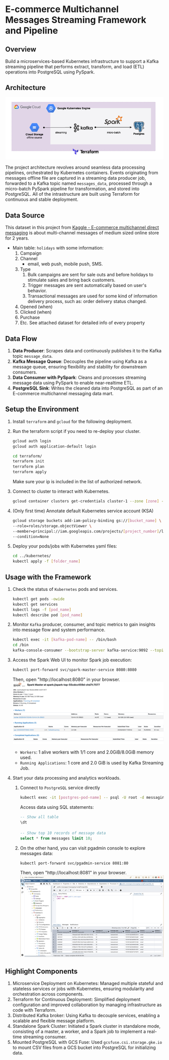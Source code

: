# E-commerce Multichannel Messages Streaming Framework and Pipeline

## Overview
Build a microservices-based Kubernetes infrastructure to support a Kafka streaming pipeline that performs extract, transform, and load (ETL) operations into PostgreSQL using PySpark.  

## Architecture
![Message_Streaning_Pipeline](images/Architecture_Message_Streaming_Pipeline.png)

The project architecture revolves around seamless data processing pipelines, orchestrated by Kubernetes containers. Events originating from messages offline file are captured in a streaming data producer job, forwarded to a Kafka topic named `messages_data`, processed through a micro-batch PySpark pipeline for transformation, and stored into PostgreSQL. All of the intrastructure are built using Terraform for continuous and stable deployment.

## Data Source
This dataset in this project from [Kaggle - E-commerce multichannel direct messaging](https://www.kaggle.com/datasets/mkechinov/direct-messaging) is about multi-channel messages of medium sized online store for 2 years.
- Main table: `holidays` with some information:
    1. Campaign
    2. Channel
        - email, web push, mobile push, SMS.
    3. Type
        1. Bulk campaigns are sent for sale outs and before holidays to stimulate sales and bring back customers.
        2. Trigger messages are sent automatically based on user's behavior. 
        3. Transactional messages are used for some kind of information delivery process, such as: order delivery status changed.
    4. Opened (when)
    5. Clicked (when)
    6. Purchase
    7. Etc. See attached dataset for detailed info of every property    

## Data Flow 
1. **Data Producer**: Scrapes data and continuously publishes it to the Kafka topic `message_data`.
2. **Kafka Message Queue**: Decouples the pipeline using Kafka as a message queue, ensuring flexibility and stability for downstream consumers.
3. **Data Consumer with PySpark**: Cleans and processes streaming message data using PySpark to enable near-realtime ETL.
4. **PostgreSQL Sink**: Writes the cleaned data into PostgreSQL as part of an E-commerce multichannel messaging data mart.


## Setup the Environment
1. Install `terraform` and `gcloud` for the following deployment.

2. Run the terraform script if you need to re-deploy your cluster.
    ```bash
    gcloud auth login
    gcloud auth application-default login
    ```
    ```bash
    cd terraform/
    terraform init
    terraform plan
    terraform apply
    ```
    Make sure your ip is included in the list of authorized network.

3. Connect to cluster to interact with Kubernetes.
    ```bash
    gcloud container clusters get-credentials cluster-1 --zone [zone] --project [project_id]
    ```

4. (Only first time) Annotate default Kubernetes service account (KSA)
    ```bash
    gcloud storage buckets add-iam-policy-binding gs://[bucket_name] \
    --role=roles/storage.objectViewer \
    --member=principal://iam.googleapis.com/projects/[project_number]/locations/global/workloadIdentityPools/[project_id].svc.id.goog/subject/ns/default/sa/default \
    --condition=None
    ```

5. Deploy your pods/jobs with Kubernetes yaml files:
    ```bash
    cd ../kubernetes/
    kubectl apply -f [folder_name]
    ```

## Usage with the Framework
1. Check the status of `Kubernetes` pods and services.
    ```bash
    kubectl get pods -owide
    kubectl get services 
    kubectl logs -f [pod_name]
    kubectl describe pod [pod_name]
    ```

2. Monitor `Kafka` producer, consumer, and topic metrics to gain insights into message flow and system performance.
    ```bash
    kubectl exec -it [kafka-pod-name] -- /bin/bash
    cd /bin
    kafka-console-consumer --bootstrap-server kafka-service:9092 --topic message_data --from-beginning
    ```

3. Access the Spark Web UI to monitor Spark job execution:
    ```bash
    kubectl port-forward svc/spark-master-service 8080:8080
    ```
    Then, open "http://localhost:8080" in your browser.
    ![spark-web-UI](images/spark-web-UI.png)
    - `Workers`: 1 alive workers with 1/1 core and 2.0GiB/8.0GiB memory used.
    - `Running Applications`: 1 core and 2.0 GiB is used by Kafka Streaming Job.

4.  Start your data processing and analytics workloads.
    1. Connect to `PostgreSQL` service directly
        ```bash
        kubectl exec -it [postgres-pod-name] -- psql -U root -d messaging
        ```
        Access data using SQL statements:
        ```sql
        -- Show all table
        \dt 

        -- Show top 10 records of message data
        select * from messages limit 10;
        ```
    2. On the other hand, you can visit pgadmin console to explore messages data:
        ```bash
        kubectl port-forward svc/pgadmin-service 8081:80
        ```
        Then, open "http://localhost:8081" in your browser.
        ![postgres-pgadmin-UI](images/postgres-pgadmin-UI.png)


## Highlight Components
1. Microservice Deployment on Kubernetes: Managed multiple stateful and stateless services or jobs with Kubernetes, ensuring modularity and orchestration across components.
2. Terraform for Continuous Deployment: Simplified deployment configuration and improved collaboration by managing infrastructure as code with Terraform.
3. Distributed Kafka broker: Using Kafka to decouple services, enabling a scalable and flexible message platform.
4. Standalone Spark Cluster: Initiated a Spark cluster in standalone mode, consisting of a master, a worker, and a Spark job to implement a real-time streaming consumer.
5. Mounted PostgreSQL with GCS Fuse: Used `gcsfuse.csi.storage.gke.io` to mount CSV files from a GCS bucket into PostgreSQL for initializing data.


